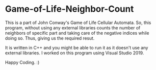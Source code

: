 # Game-of-Life-Neighbor-Count

This is a part of John Conway's Game of Life Cellular Automata.
So, this program, without using any external libraries counts
the number of neighbors of specific part and taking care of the
negative indices while doing so.
Thus, giving us the required resut.

It is written in C++ and you might be able to run it as it doesn't
use any external libraries.
I worked on this program using Visual Studio 2019.

Happy Coding. :)
